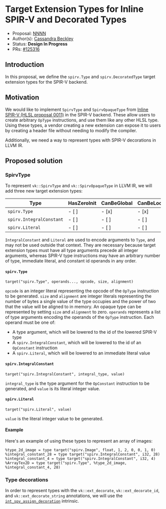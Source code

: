 <!-- {% raw %} -->

# Target Extension Types for Inline SPIR-V and Decorated Types

* Proposal: [NNNN](NNNN-filename.md)
* Author(s): [Cassandra Beckley](https://github.com/cassiebeckley)
* Status: **Design In Progress**
* PRs: [#125316]([https://github.com/llvm/llvm-project/pull/NNNN](https://github.com/llvm/llvm-project/pull/125316))

## Introduction

In this proposal, we define the `spirv.Type` and `spirv.DecoratedType`
target extension types for the SPIR-V backend.

## Motivation

We would like to implement `SpirvType` and `SpirvOpaqueType` from [Inline
SPIR-V (HLSL proposal 0011)](https://github.com/microsoft/hlsl-specs/blob/main/proposals/0011-inline-spirv.md#types)
in the SPIR-V backend. These allow users to create arbitrary `OpType`
instructions, and use them like any other HLSL type. Using these types, a
vendor creating a new extension can expose it to users by creating a header
file without needing to modify the compiler.

Additionally, we need a way to represent types with SPIR-V decorations in LLVM
IR.

## Proposed solution

### SpirvType

To represent `vk::SpirvType` and `vk::SpirvOpaqueType` in LLVM IR, we will add
three new target extension types:

| Type                     | HasZeroInit | CanBeGlobal | CanBeLocal |
|--------------------------|-------------|-------------|------------|
| `spirv.Type`             | - [ ]       | - [x]       | - [x]      |
| `spirv.IntegralConstant` | - [ ]       | - [ ]       | - [ ]      |
| `spirv.Literal`          | - [ ]       | - [ ]       | - [ ]      |

`IntegralConstant` and `Literal` are used to encode arguments to `Type`, and
may not be used outside that context. They are necessary because target
extension types must have all type arguments precede all integer arguments,
whereas SPIR-V type instructions may have an arbitrary number of type,
immediate literal, and constant id operands in any order.

#### `spirv.Type`

```
target("spirv.Type", operands..., opcode, size, alignment)
```

`opcode` is an integer literal representing the opcode of the `OpType`
instruction to be generated. `size` and `alignment` are integer literals
representing the number of bytes a single value of the type occupies and the
power of two that the value will be aligned to in memory. An opaque type can be
represented by setting `size` and `alignment` to zero. `operands` represents a
list of type arguments encoding the operands of the `OpType` instruction. Each
operand must be one of:

* A type argument, which will be lowered to the id of the lowered SPIR-V type
* A `spirv.IntegralConstant`, which will be lowered to the id of an
  `OpConstant` instruction
* A `spirv.Literal`, which will be lowered to an immediate literal value

#### `spirv.IntegralConstant`

```
target("spirv.IntegralConstant", integral_type, value)
```

`integral_type` is the type argument for the `OpConstant` instruction to be
generated, and `value` is its literal integer value.

#### `spirv.Literal`

```
target("spirv.Literal", value)
```

`value` is the literal integer value to be generated.

#### Example

Here's an example of using these types to represent an array of images:

```
%type_2d_image = type target("spirv.Image", float, 1, 2, 0, 0, 1, 0)
%integral_constant_28 = type target("spirv.IntegralConstant", i32, 28)
%integral_constant_4 = type target("spirv.IntegralConstant", i32, 4)
%ArrayTex2D = type target("spirv.Type", %type_2d_image, %integral_constant_4, 28)
```

### Type decorations

In order to represent types with the `vk::ext_decorate`, `vk::ext_decorate_id`,
and `vk::ext_decorate_string` annotations, we will use the
[`int_spv_assign_decoration`](https://github.com/llvm/llvm-project/blob/main/llvm/docs/SPIRVUsage.rst#target-intrinsics)
intrinsic.

<!--
## Detailed design

_The detailed design is not required until the feature is under review._

This section should grow into a full specification that will provide enough
information for someone who isn't the proposal author to implement the feature.
It should also serve as the basis for documentation for the feature. Each
feature will need different levels of detail here, but some common things to
think through are:

* Is there any potential for changed behavior?
* Will this expose new interfaces that will have support burden?
* How will this proposal be tested?
* Does this require additional hardware/software/human resources?
* What documentation should be updated or authored?

## Alternatives considered (Optional)

If alternative solutions were considered, please provide a brief overview. This
section can also be populated based on conversations that occur during
reviewing.

## Acknowledgments (Optional)

Take a moment to acknowledge the contributions of people other than the author
and sponsor.
-->

<!-- {% endraw %} -->
